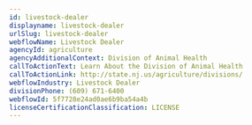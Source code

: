 ```yaml
---
id: livestock-dealer
displayname: livestock-dealer
urlSlug: livestock-dealer
webflowName: Livestock Dealer
agencyId: agriculture
agencyAdditionalContext: Division of Animal Health
callToActionText: Learn About the Division of Animal Health
callToActionLink: http://state.nj.us/agriculture/divisions/
webflowIndustry: Livestock Dealer
divisionPhone: (609) 671-6400
webflowId: 5f7728e24ad0ae6b9ba54a4b
licenseCertificationClassification: LICENSE
---
```

